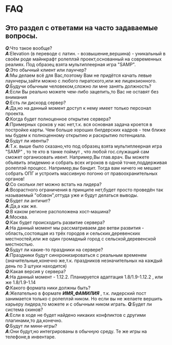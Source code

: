 # FAQ
## Это раздел с ответами на часто задаваемые вопросы.
___Q___:Что такое вообще?  
___A___:Elevation (в переводе с латин. - возвышение,вершина) - уникальный в своём роде майнкрафт ролеплэй проект,основанный на современных реалиях. Под образец взята мультиплеерная игра "SAMP".  
___Q___:Это обычный клиент или лаунчер?  
___A___:Мы делаем всё для Вас,поэтому Вам не придётся качать левые лаунчеры,зайти можно с любого пиратского,или же лицензионного.  
___Q___:Будучи обычным человеком,сложно ли мне занять должность?     
___A___:Если Вы реально можете чем-либо зацепить,то Вас не оставят без внимания  
___Q___:Есть ли дискорд сервер?  
___A___:Да,но на данный момент доступ к нему имеет только персонал проекта.  
___Q___:Когда будет полноценное открытие сервера?  
___A___:Примерных сроков у нас нет,т.к. вся основная задача кроется в постройке карты. Чем больше хороших билдерских кадров - тем ближе мы будем к полноценному открытию и раскрытию потенциала.    
___Q___:Будут ли ивенты?  
___A___:Т.к. выше было сказано,что под образец взята мультиплеерная игра "SAMP" , то те кто в танке поймут , что любой гос.служащий сам сможет организовать ивент. Например,Вы глав.врач. Вы можете объявить эпидемию и собрать всех игроков в одной точке,поддерживая ролеплэй процесс. Например,вы бандит. Тогда вам ничего не мешает собрать ОПГ и устроить массивную погоню от правоохранительных органов!  
___Q___:Со скольки лет можно встать на лидера?  
___A___:Возрастного ограничения в принципе нет,будет просто проведён так называемый "обзвон",оттуда уже и будут делаться выводы.    
___Q___:Будет ли античит?  
___A___:Да,а как же.  
___Q___:В каком регионе расположена хост-машина?  
___A___:Москва.    
___Q___:Как будет происходить развитие сервера?  
___A___:На данный момент мы рассматриваем две ветви развития - область,состоящая из трёх городов и сельских,деревенских местностей,или же один громадный город с сельской,деревенской местностью.  
___Q___:Будут ли какие-то праздники на сервере?  
___A___:Праздники будут синхронизироваться с реальным временем (значительные,конечно же,т.к. праздников незначительных на каждый день по 3 штуки находится)  
___Q___:Какая версия у сервера?  
___A___:На данный момент - 1.12.2. Планируется адаптация 1.8/1.9-1.12.2 , или же 1.8/1.9-1.14  
___Q___:Какого формата ники должны быть?  
___A___:Желательно в формате ___ИМЯ_ФАМИЛИЯ___ , т.к. лидерский пост занимается только с ролеплэй ником. Но если вы не желаете вершить карьеру лидера,то можете и с обычным ником играть.
___Q___:Будет ли система скинов?  
___A___:Если в ходе не будет найдено никаких конфликтов с другими плагинами,то да,конечно.  
___Q___:Будут ли мини-игры?   
___A___:Они будут,но интегрированы в обычную среду. Те же игры на телефоне,в инвентаре.  
